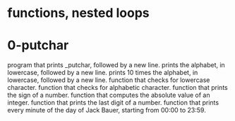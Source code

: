 # functions, nested loops
# 0-putchar
program that prints _putchar, followed by a new line.
prints the alphabet, in lowercase, followed by a new line.
prints 10 times the alphabet, in lowercase, followed by a new line.
function that checks for lowercase character.
function that checks for alphabetic character.
function that prints the sign of a number.
function that computes the absolute value of an integer.
function that prints the last digit of a number.
function that prints every minute of the day of Jack Bauer, starting from 00:00 to 23:59.
